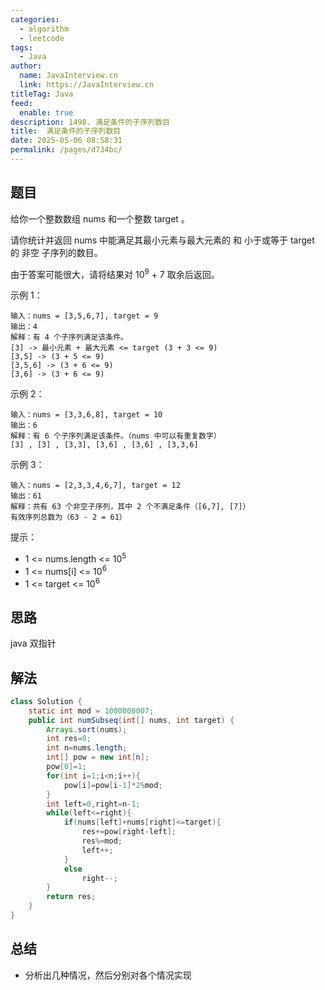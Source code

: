 ```yaml
---
categories: 
  - algorithm
  - leetcode
tags: 
  - Java
author: 
  name: JavaInterview.cn
  link: https://JavaInterview.cn
titleTag: Java
feed: 
  enable: true
description: 1498. 满足条件的子序列数目
title:  满足条件的子序列数目
date: 2025-05-06 08:58:31
permalink: /pages/d734bc/
---
```


## 题目

给你一个整数数组 nums 和一个整数 target 。

请你统计并返回 nums 中能满足其最小元素与最大元素的 和 小于或等于 target 的 非空 子序列的数目。

由于答案可能很大，请将结果对 10<sup>9</sup> + 7 取余后返回。



示例 1：

    输入：nums = [3,5,6,7], target = 9
    输出：4
    解释：有 4 个子序列满足该条件。
    [3] -> 最小元素 + 最大元素 <= target (3 + 3 <= 9)
    [3,5] -> (3 + 5 <= 9)
    [3,5,6] -> (3 + 6 <= 9)
    [3,6] -> (3 + 6 <= 9)
示例 2：

    输入：nums = [3,3,6,8], target = 10
    输出：6
    解释：有 6 个子序列满足该条件。（nums 中可以有重复数字）
    [3] , [3] , [3,3], [3,6] , [3,6] , [3,3,6]
示例 3：

    输入：nums = [2,3,3,4,6,7], target = 12
    输出：61
    解释：共有 63 个非空子序列，其中 2 个不满足条件（[6,7], [7]）
    有效序列总数为（63 - 2 = 61）


提示：

* 1 <= nums.length <= 10<sup>5</sup>
* 1 <= nums[i] <= 10<sup>6</sup>
* 1 <= target <= 10<sup>6</sup>

## 思路

java 双指针

## 解法
```java
class Solution {
    static int mod = 1000000007;
    public int numSubseq(int[] nums, int target) {
        Arrays.sort(nums);
        int res=0;
        int n=nums.length;
        int[] pow = new int[n];
        pow[0]=1;
        for(int i=1;i<n;i++){
            pow[i]=pow[i-1]*2%mod;
        }
        int left=0,right=n-1;
        while(left<=right){
            if(nums[left]+nums[right]<=target){
                res+=pow[right-left];
                res%=mod;
                left++;
            }
            else
                right--;
        }
        return res;
    }
}

```

## 总结

- 分析出几种情况，然后分别对各个情况实现 
